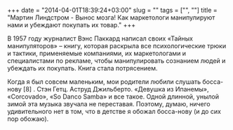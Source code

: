 +++
date = "2014-04-01T18:39:24+03:00"
slug = ""
tags = ["", ""]
title = "Мартин Линдстром - Вынос мозга! Как маркетологи манипулируют нами и убеждают покупать их товар."
+++

В 1957 году журналист Вэнс Паккард написал своих «Тайных манипуляторов» – книгу,
которая раскрыла все психологические трюки и тактики, применяемые компаниями, их
маркетологами и специалистами по рекламе, чтобы манипулировать сознанием людей и
убеждать их покупать. Книга стала потрясением.

Когда я был совсем маленьким, мои родители любили слушать босса-нову [8] . Стэн
Гетц. Аструд Джильберто. «Девушка из Ипанемы», «Corcovado», «So Danco Samba» и
все такое. Одной длинной, унылой зимой эта музыка звучала не переставая.
Поэтому, думаю, ничего удивительного нет в том, что в детстве я обожал
босса-нову (и до сих пор обожаю).
